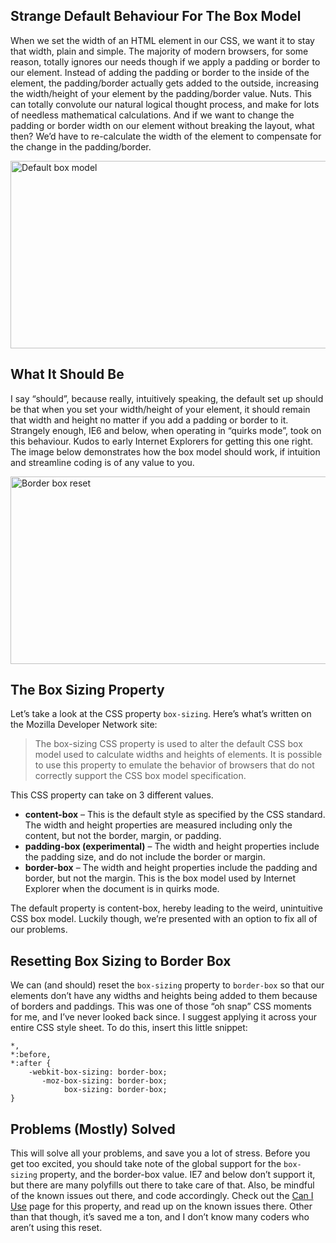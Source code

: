 ## Strange Default Behaviour For The Box Model

When we set the width of an HTML element in our CSS, we want it to stay that width, plain and simple. The majority of modern browsers, for some reason, totally ignores our needs though if we apply a padding or border to our element. Instead of adding the padding or border to the inside of the element, the padding/border actually gets added to the outside, increasing the width/height of your element by the padding/border value. Nuts. This can totally convolute our natural logical thought process, and make for lots of needless mathematical calculations. And if we want to change the padding or border width on our element without breaking the layout, what then? We’d have to re-calculate the width of the element to compensate for the change in the padding/border.

<img class="aligncenter size-full wp-image-493" alt="Default box model" src="http://www.callmenick.com/wp-content/uploads/2014/03/outside-padding.png" width="880" height="300">

## What It Should Be

I say “should”, because really, intuitively speaking, the default set up should be that when you set your width/height of your element, it should remain that width and height no matter if you add a padding or border to it. Strangely enough, IE6 and below, when operating in “quirks mode”, took on this behaviour. Kudos to early Internet Explorers for getting this one right. The image below demonstrates how the box model should work, if intuition and streamline coding is of any value to you.

<img class="aligncenter size-full wp-image-494" alt="Border box reset" src="http://www.callmenick.com/wp-content/uploads/2014/03/border-box-reset.png" width="880" height="300">

## The Box Sizing Property

Let’s take a look at the CSS property `box-sizing`. Here’s what’s written on the Mozilla Developer Network site:

> The box-sizing CSS property is used to alter the default CSS box model used to calculate widths and heights of elements. It is possible to use this property to emulate the behavior of browsers that do not correctly support the CSS box model specification.

This CSS property can take on 3 different values.

* __content-box__ – This is the default style as specified by the CSS standard. The width and height properties are measured including only the content, but not the border, margin, or padding.
* __padding-box (experimental)__ – The width and height properties include the padding size, and do not include the border or margin.
* __border-box__ – The width and height properties include the padding and border, but not the margin. This is the box model used by Internet Explorer when the document is in quirks mode.

The default property is content-box, hereby leading to the weird, unintuitive CSS box model. Luckily though, we’re presented with an option to fix all of our problems.

## Resetting Box Sizing to Border Box

We can (and should) reset the `box-sizing` property to `border-box` so that our elements don’t have any widths and heights being added to them because of borders and paddings. This was one of those “oh snap” CSS moments for me, and I’ve never looked back since. I suggest applying it across your entire CSS style sheet. To do this, insert this little snippet:

```language-css
*,
*:before,
*:after {
    -webkit-box-sizing: border-box;
       -moz-box-sizing: border-box;
            box-sizing: border-box;
}
```

## Problems (Mostly) Solved

This will solve all your problems, and save you a lot of stress. Before you get too excited, you should take note of the global support for the `box-sizing` property, and the border-box value. IE7 and below don’t support it, but there are many polyfills out there to take care of that. Also, be mindful of the known issues out there, and code accordingly. Check out the [Can I Use](http://caniuse.com/#search=border-box) page for this property, and read up on the known issues there. Other than that though, it’s saved me a ton, and I don’t know many coders who aren’t using this reset.